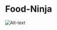 # Food-Ninja
![Alt-text](https://github.com/muskaangupta98/Food-Ninja/blob/master/Food%20Ninja.gif)
